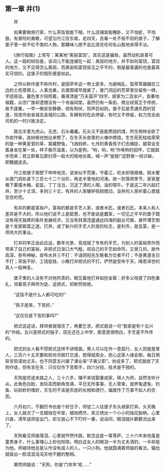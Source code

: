   

## 第一章 井(1)

　　井

　　如果要做旅行家，什么茶饭皆能下咽，什么店铺皆能睡卧，又不怕蛇，不怕狼，有冒险的勇敢，可望沿丹江往东南，走四天，去看一处不规不则的堡子，了解堡子里一些不伦不类的人物，那趣味儿绝不会比游览任何名山胜地来得平淡。

　　《旅行指南》上常写：某某地“美丽富饶”。其实这是骗局，虽然动机良善可人。这一路的经验是，该词儿不能连缀在一起：美丽的地方，并不如何富饶，富饶的地方，又不见得怎么美丽，而美丽和富饶皆见之平平的，倒是最普遍的也是最真实可信的。这堡子的情形便是如此。

　　之所以称作堡不称作村，是因早年这一带土匪多，为避祸乱，孤零零雄踞在江边的土疙瘩塬上。人事沧桑，古堡围墙早就废了，堡门洞边的荒草里仅留有一碑，字迹斑驳。暮色里夕阳照着，看得清是“万夫莫开”四字。居家为二百余户，皆秦地祖籍，众宗广族却遗憾没有一个寺庙祠堂。虽然仍有一条街，商业经营乏于传统，故不逢集，一早一晚安安静静，倘有狗吠，则声巨如豹。堡子后是贯通东西的官道，现改作由省城去县城的公路，车辆有时在此停留，有时又不停留，权力完全由司机的一时兴致决定。

　　路北半里为虎山，无虎，石头巉巉。石头又不是能燃烧的煤，所生梢林全砍了作炭作柴，连树根也刨出来劈了，在冬天长夜里的火塘中燃烧。生生死死枯枯荣荣的是一种黄麦菅的草，窝藏野兔，飞溅蚂蚱，七月的黄昏孩子们去捕捉，狼常会支着身坐在某一处，样子极尽温柔，以为是狗，“哟，哟，哟”作唤狗的招呼，它就趋步而来；若立即看见那扫帚一般大的拖地长尾，喊一声“是狼!”这野兽一经识破，即撒腿逃去。

　　丹江依堡子南壁下哗哗地流，说来似乎荒唐，守着江，吃水却很艰难。挑水要从堡门洞处直下三百七十二个台阶，再走半里地的河滩。故一到落雨季节，家家屋檐下要摆木桶，瓷盆，丁丁当当，沉淀了清的人喝，浊的喂牛。于是这二年兴起打井，至少十丈深，多则三十丈。有井的人家辘轳扭扭搅动，没井的人家听着心里就空空的慌。

　　有井的都是富裕户。富裕的都是手艺人家，或者木匠。或者石匠。本来人和人差异是不大的，所以他们说不上是聪慧，也不能说是蠢笨，一切见之平平的堡子既没有得天独厚的条件发展经济，又没有财源茂盛通达四海的副业可做，身怀薄艺倒是个发家致富之道。打井，成了新兴的手艺人阶层的标志，是利市，是显富，是一项伟大的事业。

　　打井的李正由此应运，数年光景，竞成就了专有的手艺，为别人的富裕劳作而带来了自己的富裕，井把式日渐口大气粗，视自己的手艺如命符。又曾几何，故作高深，弥布神秘，宣布水井三不打：不请阴阳先生察看方位者不打；不是黄道吉日不打；茶饭不好、工钱低贱、小瞧打井把式的不打。俨然是受命于天，降恩泽世的真人一般神圣。

　　堡子里的人没有不对他热羡的，眼见着他打井如挖金窖：好多父母提了四色重礼，领着孩子拜师为徒，这把式，却断然拒绝。

　　“这饭不是什么人都可吃的!”

　　“孩子是笨，下苦好。”

　　“这仅仅是下苦的事吗?”

　　把式说这话，拜师者就噎住了，再要乞求，把式就说一句“我家是有个五兴的”作结。五兴是把式的独子，现在还在上中学，那意思很明白，手艺是不外传的。

　　把式的女人看不惯把式这样不讲情面。男人可以在外一意孤行，女人则是屋里人，三百六十五天要和街坊邻居打交道，想得就周全，担心这家人缘会倒，每日用软言软语劝丈夫，也不同意五兴废了课业来“子袭父职”。劝说多了，把式就收了天狗作徒，但有言在先：只仅仅作下苦帮手，四六分钱，技术是不授的。

　　天狗是穷途末路之人，三十六岁，赚不来钱娶妻成家，拜人为师，自然言听计从。此角色白脸，发际高而额角饱满，平日无所事事，无人管束，就养兔逮兔、钓鱼、玩蚂蚱的嗜好，天生的不该是农民的长相和德行，偏就作了万事不如人的农民。

　　六月初六，不翻历书也是个好日子，师徒二人往堡子东头胡家打井。头天晚上，女人就点了一支蜡烛在中堂，蜡烛燃尽，突又绣出一个小小的烛花胎柄，心里兴奋，清早送师徒出门，却又放心不下叮咛一番，说话间，眼泪就扑簌簌流出来了。

　　天狗看见师娘落泪，心里就怦然作跳，默念这是一尊菩萨。三十六年来他虽是童男身子，什么事理心上却也知晓，明白这女人的眼泪一半为丈夫洒的，一半却是为他。师娘待他总是认作没有成人的人，一只小狗。他就圆满着师娘的看法，偏也就装出一脸混混沌沌天地不醒的憨相。

　　果然师娘说：“天狗，你是‘门坎年’呢……”